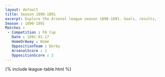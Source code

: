 ```yaml
---
layout: default
title: Season 1890-1891 
excerpt: Explore the Arsenal league season 1890-1891. Goals, results, fixtures from the 1890-1891 season on History of Arsenal Football Club
Season : 1890-1891
Matches :
 - Competition : FA Cup
   Date : 1891-01-17
   HomeOrAway : Home
   OppositionTeam : Derby
   ArsenalScore : 1
   OppositionScore : 2
---
```



{% include league-table.html %}